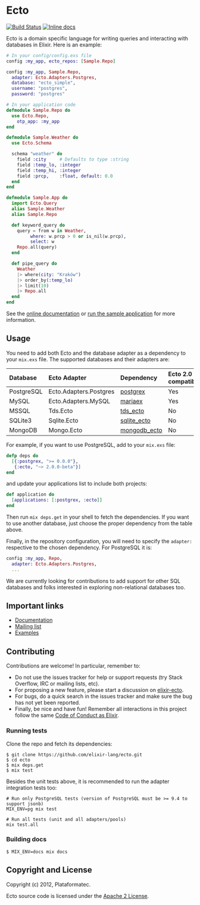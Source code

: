 # Ecto

[![Build Status](https://travis-ci.org/elixir-lang/ecto.svg?branch=master)](https://travis-ci.org/elixir-lang/ecto)
[![Inline docs](http://inch-ci.org/github/elixir-lang/ecto.svg?branch=master&style=flat)](http://inch-ci.org/github/elixir-lang/ecto)

Ecto is a domain specific language for writing queries and interacting with databases in Elixir. Here is an example:

```elixir
# In your config/config.exs file
config :my_app, ecto_repos: [Sample.Repo]

config :my_app, Sample.Repo,
  adapter: Ecto.Adapters.Postgres,
  database: "ecto_simple",
  username: "postgres",
  password: "postgres"

# In your application code
defmodule Sample.Repo do
  use Ecto.Repo,
    otp_app: :my_app
end

defmodule Sample.Weather do
  use Ecto.Schema

  schema "weather" do
    field :city     # Defaults to type :string
    field :temp_lo, :integer
    field :temp_hi, :integer
    field :prcp,    :float, default: 0.0
  end
end

defmodule Sample.App do
  import Ecto.Query
  alias Sample.Weather
  alias Sample.Repo

  def keyword_query do
    query = from w in Weather,
         where: w.prcp > 0 or is_nil(w.prcp),
         select: w
    Repo.all(query)
  end

  def pipe_query do
    Weather
    |> where(city: "Kraków")
    |> order_by(:temp_lo)
    |> limit(10)
    |> Repo.all
  end
end
```

See the [online documentation](http://hexdocs.pm/ecto) or [run the sample application](https://github.com/elixir-lang/ecto/tree/master/examples/simple) for more information.

## Usage

You need to add both Ecto and the database adapter as a dependency to your `mix.exs` file. The supported databases and their adapters are:

Database   | Ecto Adapter           | Dependency                   | Ecto 2.0 compatible?
:----------| :--------------------- | :----------------------------| :-------------------
PostgreSQL | Ecto.Adapters.Postgres | [postgrex][postgrex]         | Yes
MySQL      | Ecto.Adapters.MySQL    | [mariaex][mariaex]           | Yes
MSSQL      | Tds.Ecto               | [tds_ecto][tds_ecto]         | No
SQLite3    | Sqlite.Ecto            | [sqlite_ecto][sqlite_ecto]   | No
MongoDB    | Mongo.Ecto             | [mongodb_ecto][mongodb_ecto] | No

[postgrex]: http://github.com/ericmj/postgrex
[mariaex]: http://github.com/xerions/mariaex
[tds_ecto]: https://github.com/livehelpnow/tds_ecto
[sqlite_ecto]: https://github.com/jazzyb/sqlite_ecto
[mongodb_ecto]: https://github.com/michalmuskala/mongodb_ecto

For example, if you want to use PostgreSQL, add to your `mix.exs` file:

```elixir
defp deps do
  [{:postgrex, ">= 0.0.0"},
   {:ecto, "~> 2.0.0-beta"}]
end
```

and update your applications list to include both projects:

```elixir
def application do
  [applications: [:postgrex, :ecto]]
end
```

Then run `mix deps.get` in your shell to fetch the dependencies. If you want to use another database, just choose the proper dependency from the table above.

Finally, in the repository configuration, you will need to specify the `adapter:` respective to the chosen dependency. For PostgreSQL it is:

```elixir
config :my_app, Repo,
  adapter: Ecto.Adapters.Postgres,
  ...
```

We are currently looking for contributions to add support for other SQL databases and folks interested in exploring non-relational databases too.

## Important links

  * [Documentation](http://hexdocs.pm/ecto)
  * [Mailing list](https://groups.google.com/forum/#!forum/elixir-ecto)
  * [Examples](https://github.com/elixir-lang/ecto/tree/master/examples)

## Contributing

Contributions are welcome! In particular, remember to:

* Do not use the issues tracker for help or support requests (try Stack Overflow, IRC or mailing lists, etc).
* For proposing a new feature, please start a discussion on [elixir-ecto](https://groups.google.com/forum/#!forum/elixir-ecto).
* For bugs, do a quick search in the issues tracker and make sure the bug has not yet been reported.
* Finally, be nice and have fun! Remember all interactions in this project follow the same [Code of Conduct as Elixir](https://github.com/elixir-lang/elixir/blob/master/CODE_OF_CONDUCT.md).

### Running tests

Clone the repo and fetch its dependencies:

```
$ git clone https://github.com/elixir-lang/ecto.git
$ cd ecto
$ mix deps.get
$ mix test
```

Besides the unit tests above, it is recommended to run the adapter integration tests too:

```
# Run only PostgreSQL tests (version of PostgreSQL must be >= 9.4 to support jsonb)
MIX_ENV=pg mix test

# Run all tests (unit and all adapters/pools)
mix test.all
```

### Building docs

```
$ MIX_ENV=docs mix docs
```

## Copyright and License

Copyright (c) 2012, Plataformatec.

Ecto source code is licensed under the [Apache 2 License](LICENSE.md).
